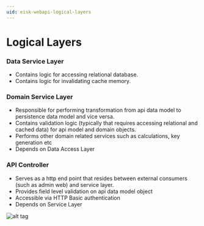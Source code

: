 ```yaml
---
uid: eisk-webapi-logical-layers
---
```

# Logical Layers

### Data Service Layer
 * Contains logic for accessing relational database.
 * Contains logic for invalidating cache memory.

### Domain Service Layer
 * Responsible for performing transformation from api data model to persistence data model and vice versa.     
 * Contains validation logic (typically that requires accessing relational and cached data) for api model and domain objects.
 * Performs other domain related services such as calculations, key generation etc
 * Depends on Data Access Layer

### API Controller
 * Serves as a http end point that resides between external consumers (such as admin web) and service layer.
 * Provides field level validation on api data model object
 * Accessible via HTTP Basic authentication
 * Depends on Service Layer 

![alt tag](~/art/layers-architecture.png)    

